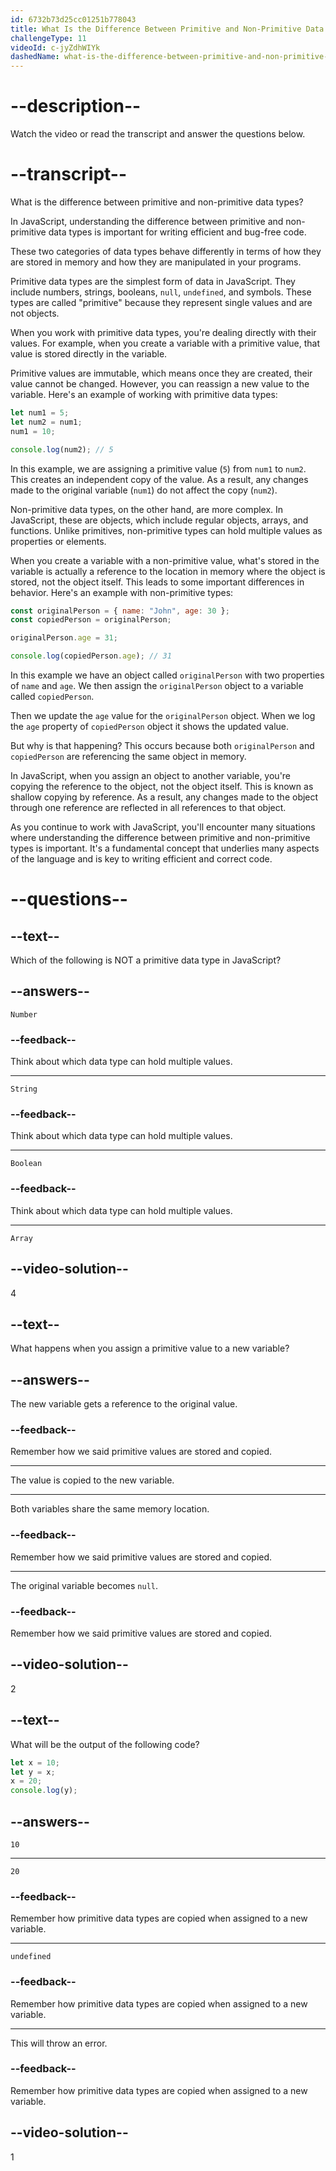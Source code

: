 ```yaml
---
id: 6732b73d25cc01251b778043
title: What Is the Difference Between Primitive and Non-Primitive Data Types?
challengeType: 11
videoId: c-jyZdhWIYk
dashedName: what-is-the-difference-between-primitive-and-non-primitive-data-types
---
```


# --description--

Watch the video or read the transcript and answer the questions below.

# --transcript--

What is the difference between primitive and non-primitive data types?

In JavaScript, understanding the difference between primitive and non-primitive data types is important for writing efficient and bug-free code. 

These two categories of data types behave differently in terms of how they are stored in memory and how they are manipulated in your programs.

Primitive data types are the simplest form of data in JavaScript. They include numbers, strings, booleans, `null`, `undefined`, and symbols. These types are called "primitive" because they represent single values and are not objects. 

When you work with primitive data types, you're dealing directly with their values. For example, when you create a variable with a primitive value, that value is stored directly in the variable. 

Primitive values are immutable, which means once they are created, their value cannot be changed. However, you can reassign a new value to the variable. Here's an example of working with primitive data types:

```js
let num1 = 5;
let num2 = num1;
num1 = 10;

console.log(num2); // 5
```

In this example, we are assigning a primitive value (`5`) from `num1` to `num2`. This creates an independent copy of the value. As a result, any changes made to the original variable (`num1`) do not affect the copy (`num2`).

Non-primitive data types, on the other hand, are more complex. In JavaScript, these are objects, which include regular objects, arrays, and functions. Unlike primitives, non-primitive types can hold multiple values as properties or elements. 

When you create a variable with a non-primitive value, what's stored in the variable is actually a reference to the location in memory where the object is stored, not the object itself. This leads to some important differences in behavior. Here's an example with non-primitive types:

```js
const originalPerson = { name: "John", age: 30 };
const copiedPerson = originalPerson;

originalPerson.age = 31;

console.log(copiedPerson.age); // 31
```

In this example we have an object called `originalPerson` with two properties of `name` and `age`. We then assign the `originalPerson` object to a variable called `copiedPerson`.

Then we update the `age` value for the `originalPerson` object. When we log the `age` property of `copiedPerson` object it shows the updated value.

But why is that happening? This occurs because both `originalPerson` and `copiedPerson` are referencing the same object in memory.

In JavaScript, when you assign an object to another variable, you're copying the reference to the object, not the object itself. This is known as shallow copying by reference. As a result, any changes made to the object through one reference are reflected in all references to that object.

As you continue to work with JavaScript, you'll encounter many situations where understanding the difference between primitive and non-primitive types is important. It's a fundamental concept that underlies many aspects of the language and is key to writing efficient and correct code.

# --questions--

## --text--


Which of the following is NOT a primitive data type in JavaScript?

## --answers--

`Number`

### --feedback--

Think about which data type can hold multiple values.

---

`String`

### --feedback--

Think about which data type can hold multiple values.

---

`Boolean`

### --feedback--

Think about which data type can hold multiple values.

---

`Array`

## --video-solution--

4

## --text--

What happens when you assign a primitive value to a new variable?

## --answers--

The new variable gets a reference to the original value.

### --feedback--

Remember how we said primitive values are stored and copied.

---

The value is copied to the new variable.

---

Both variables share the same memory location.

### --feedback--

Remember how we said primitive values are stored and copied.

---

The original variable becomes `null`.

### --feedback--

Remember how we said primitive values are stored and copied.

## --video-solution--

2

## --text--

What will be the output of the following code?

```js
let x = 10;
let y = x;
x = 20;
console.log(y);
```

## --answers--

`10`

---

`20`

### --feedback--

Remember how primitive data types are copied when assigned to a new variable.

---

`undefined`

### --feedback--

Remember how primitive data types are copied when assigned to a new variable.

---

This will throw an error.

### --feedback--

Remember how primitive data types are copied when assigned to a new variable.

## --video-solution--

1
